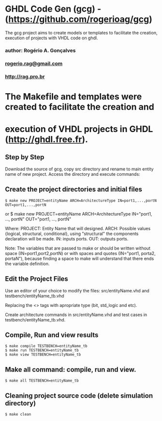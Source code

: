 # GHDL Code Gen (gcg) - (https://github.com/rogerioag/gcg)
The gcg project aims to create models or templates to facilitate the creation, execution of projects with VHDL code on ghdl.

### author: Rogério A. Gonçalves
### rogerio.rag@gmail.com
### http://rag.pro.br

# The Makefile and templates were created to facilitate the creation and 
# execution of VHDL projects in GHDL (http://ghdl.free.fr).

## Step by Step

Download the source of gcg, copy src directory and rename to main entity name of new project.
Access the directory and execute commands:

## Create the project directories and initial files

	$ make new PROJECT=entityName ARCH=ArchitectureType IN=port1,...,portN OUT=port1,...,portN
or
	$ make new PROJECT=entityName ARCH=ArchitectureType IN="port1, ..., portN" OUT="port1, ..., portN"

Where:
PROJECT: Entity Name that will designed.
ARCH: Possible values {logical, structural, conditional}, using "structural" 
the components declaration will be made.
IN: inputs ports.
OUT: outputs ports.


Note:
The variables that are passed to make or should be written without space (IN=port1,port2,portN) or with spaces and quotes (IN="port1, porta2,
portaN"), because finding a space to make will understand that there ends the
variable definition.

## Edit the Project Files

Use an editor of your choice to modify the files: src/entityName.vhd and testbench/entityName_tb.vhd

Replacing the <<type>> tags with apropriate type (bit, std_logic and etc).

Create architecture commands in src/entityName.vhd and test cases in testbench/entityName_tb.vhd.

## Compile, Run and view results

	$ make compile TESTBENCH=entityName_tb
	$ make run TESTBENCH=entityName_tb
	$ make view TESTBENCH=entityName_tb

## Make all command: compile, run and view.

	$ make all TESTBENCH=entityName_tb

## Cleaning project source code (delete simulation directory)

	$ make clean

